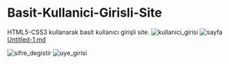 # Basit-Kullanici-Girisli-Site
HTML5-CSS3 kullanarak basit kullanıcı girişli site.
![kullanici_girisi](https://user-images.githubusercontent.com/81379373/231022104-ccf06ef8-0d3e-4ee0-a9cd-e3362e5df249.png)
![sayfa](https://user-images.githubusercontent.com/81379373/231022110-dd28c472-77d5-4a10-a8bb-a41be8ccc9c5.png)[Untitled-1.md](https://github.com/melikebasturk/Basit-Kullanici-Girisli-Site/files/11195251/Untitled-1.md)

![sifre_degistir](https://user-images.githubusercontent.com/81379373/231022113-cb61d28a-7b6f-4315-adfc-98eb6536cf50.png)
![uye_girisi](https://user-images.githubusercontent.com/81379373/231022116-bc898dbd-5600-49f2-b34f-0c60d5730e18.png)
